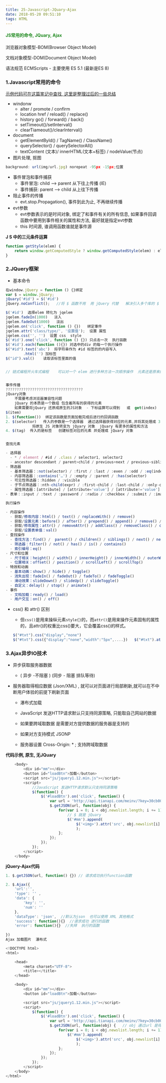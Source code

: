 ```yaml
---
title: 25-Javascript-JQuary-Ajax
date: 2018-05-20 09:51:10
tags: HTML
---
```




<h4 style="color: #228B22;">JS常用的命令, JQuary, Ajax</h4>



浏览器对象模型-BOM(Browser Object Model)

文档对象模型-DOM(Document Object Model)

语法规范 ECMScripts - 主要使用 ES 5.1 (最新是ES 8)



### 1.Javascript常用的命令

[示例代码可在这篇笔记中查找, 这里是整理过后的一些总结](https://zhangminglu.github.io/2018/03/05/06-HTML%E5%8E%9F%E5%A7%8B%E7%AC%94%E8%AE%B0/)

- windonw
  - alter / promote / confirm
  - location href / reload() / replace()
  - history go() / forward() / back()
  - setTimeout()/setInterval()
  - clearTiameout()/clearInterval()
- document
  - getElementById() / TagName() / ClassName()
  - querySelector() / querySelectorAll()
  - textContent (文本)/ innerHTML(文本+标签) / nodeValue(节点)
- 图片处理, 抠图 

```javascript
background: url(img/url.jpg) norepeat -95px -15px;位置
```

- 事件冒泡和事件捕获
  - 事件冒泡: child --> parent 从下往上传播 (IE)
  - 事件捕获: parent --> child 从上往下传播
- 阻止事件的传播
  - evt.stop.Propagation(), 事件到此为止, 不再继续传播
- evt参数
  - evt参数表示的是时间对象, 绑定了和事件有关的所有信息, 如果事件回调函数中要用到事件相关的属性和方法, 最好就是指定evt参数
  - this 时间源, 谁调用函数谁就是事件源



**J S 中的三元条件运算**

```javascript
function getStyle(elem) {
	return window.getComputedStyle ? window.getComputedStyle(elem) : elem.currentStyle
}
```



### 2.JQuery框架

- 基本命令

```javascript
在window.jQuery = function () {}绑定
var $ = window.jQuary;
jQuary('#id') = $('#id')
jQuery.noConflict();   //将 $ 函数不用  用 jQuery 代替   解决引入多个库的 $ 冲突,   将原来使用 $ 的地方换为 jQuery

$('#id')  选择elem 转化为 jqelem
jqelem.fadeIn(1000)   淡入
jqelem.fadeOut(1000)   淡出
jqelem.on('click', function () {})   绑定事件
jqelem.attr('class/type/', '设置值');  设置 属性
jqelem.css('', '')  设置 css  style
$('#id').one('click', function () {}) 只点击一次  执行函数
$('#id').each(function (){}) 对选中的div 的每一个执行操作
$("#id").text('abc')  将字符串作为 #id 标签的的内容写入
        .html('') 加标签 
$("id").val()    读取该标签里面的值


// 链式编程开火车式编程    可以对一个 elem 进行多种方法一次顺序操作  元素还是原来的这个元素


事件传播
???????????????????????????????????
jQuary对象
	不需要考虑浏览器兼容性问题
	jQuary 的本质是一个数组 包含着所有的获得的元素
	如果需要将jQuary 还原成原生的JS对象  - 下标运算可以得到   或  get(index)      
$(item)
1. $(function())  绑定该函数是页面加载完成后进行的回调函数
2. $(selector)   传入的参数是一个选择器  通过选择器获得对应的元素,并将其处理成 3. $(elem)   传入的参数是一个原生 JS 对象   event.target / this 
			将原生 JS 对象转变为 jQyary 对象  jQuary 有更多的属性和方法
4. $(tag)  传入的是标签   创建标签对应的元素 并处理成 jQuary 对象


查找元素

- 选择器
  - * / element / #id / .class / selector1, selector2
  - ancestor descendant / parent>child / previous+next / previous~siblings 
- 筛选器
  - 基本筛选器：:not(selector) / :first / :last / :even / :odd / :eq(index) / :gt(index) / :lt(index) / :animated / :focus
  - 内容筛选器：:contains('…') / :empty / :parent / :has(selector)
  - 可见性筛选器：:hidden / :visible
  - 子节点筛选器：:nth-child(expr) / :first-child / :last-child / :only-child
  - 属性筛选器：[attribute] / [attribute='value'] / [attribute!='value'] / [attribute^='value'] / [attribute$='value'] / [attribute|='value'] / [attribute~='value']
- 表单：:input / :text / :password / :radio / :checkbox / :submit / :image / :reset / :button / :file / :selected / :enabled / :disabled / :checked

执行操作

- 内容操作
  - 获取/修改内容：html() / text() / replaceWith() / remove()
  - 获取/设置元素：before() / after() / prepend() / append() / remove() / clone() / unwrap() / detach() / empty() / add()
  - 获取/修改属性：attr() / removeAttr() / addClass() / removeClass() / css()
  - 获取/设置表单值：val()
- 查找操作
  - 查找方法：find() /  parent() / children() / siblings() / next() / nextAll() / prev() / prevAll()
  - 筛选器：filter() / not() / has() / is() / contains()
  - 索引编号：eq()
- 尺寸和位置
  - 尺寸相关：height() / width() / innerHeight() / innerWidth() / outerWidth() / outerHeight()
  - 位置相关：offset() / position() / scrollLeft() / scrollTop()
- 特效和动画
  - 基本动画：show() / hide() / toggle()
  - 消失出现：fadeIn() / fadeOut() / fadeTo() / fadeToggle()
  - 滑动效果：slideDown() / slideUp() / slideToggle()
  - 自定义：delay() / stop() / animate()
- 事件
  - 文档加载：ready() / load()
  - 用户交互：on() / off()
```



- css() 和 attr() 区别

  - 但`css()`是用来操纵元素`style{}`的，而`attr()`是用来操作元素固有的属性的，且attr()的权重比css()要大，它会覆盖css()的样式。

  ```javascript
  $("#txt").css("display","none")
  $("#txt").css({"display":"none","width":"5px",....})   $("#txt").attr("title","zz")
  ```

  

### 3.Ajax异步IO技术

- 异步获取服务器数据   

  - ( 异步 -不阻塞 ) (同步 - 阻塞  排队等待)

- 服务器取得相应数据 (Json/XML) , 就可以对页面进行局部刷新,就可以在不中断用户体验的前提下刷新页面

  - 瀑布式加载

  

  - JavaScript 发送HTTP请求默认只支持同源策略, 只能取自己网站的数据
  - 如果要跨域取数据 是需要对方提供数据的服务器是支持的
  - 如果对方支持模式   JSONP 
  - 服务器设置 Cross-Origin: * ; 支持跨域取数据

**代码示例, 原生, 无JQuary**

```javascript
	<body>
		<div id="mm"></div>
		<button id="loadBtn">加载</button>
		<script src="js/jquery1.12.min.js"></script>
		<script>			
			//JavaScript 发送HTTP请求默认只支持同源策略
			$(function() {
				$('#loadBtn').on('click', function() {
					var url = 'http://api.tianapi.com/meinv/?key=30cb00f0e0f6c2f605ba1ebca41c3282&num=2';
					$.getJSON(url, function(obj) {
						for(var i = 0; i < obj.newslist.length; i += 1) {
							// $ 就是 jQuary 
							$('#mm').append(
								$('<img>').attr('src', obj.newslist[i].picUrl).attr('width', '300')
								);
						};
					});
				});
			});
		</script>
	</body>
```

**jQuery-Ajax代码**

```javascript
1. $.getJSON(url, function() {}) // 请求成功执行function函数

2. $.Ajax({
    'url':'',
    'type': '' ,
    'data': {
        'key': '',
        'num': ''
    },
    'dataType': 'json',  //默认为json  也可以使用 XML 其他格式
    'success': function(){}  //请求成功 进行的函数
    'error': function(){}  //失拜  执行的函数
    
})
Ajax 加载图片  瀑布式

<!DOCTYPE html>
<html>

	<head>
		<meta charset="UTF-8">
		<title></title>
	</head>

	<body>
		<div id="mm"></div>
		<button id="loadBtn">加载</button>

		<script src="js/jquery1.12.min.js"></script>
		<script>
			$(function() {
				$('#loadBtn').on('click', function() {
					var url = 'http://api.tianapi.com/meinv/?key=30cb00f0e0f6c2f605ba1ebca41c3282&num=2';
					$.getJSON(url, function(obj) {   // obj 通过url 是得到的 jQuery对象数组
						for(var i = 0; i < obj.newslist.length; i += 1) {
							$('#mm').append(
								$('<img>').attr('src', obj.newslist[i].picUrl).attr('width', '300')
								);
						};
					});
				});
			});
		</script>
	</body>
</html>
```

##  